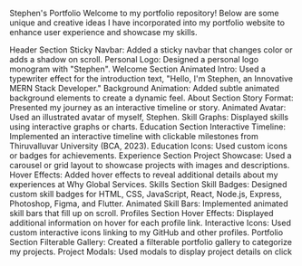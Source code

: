 Stephen's Portfolio
Welcome to my portfolio repository! Below are some unique and creative ideas I have incorporated into my portfolio website to enhance user experience and showcase my skills.

Header Section
Sticky Navbar: Added a sticky navbar that changes color or adds a shadow on scroll.
Personal Logo: Designed a personal logo monogram with "Stephen".
Welcome Section
Animated Intro: Used a typewriter effect for the introduction text, "Hello, I'm Stephen, an Innovative MERN Stack Developer."
Background Animation: Added subtle animated background elements to create a dynamic feel.
About Section
Story Format: Presented my journey as an interactive timeline or story.
Animated Avatar: Used an illustrated avatar of myself, Stephen.
Skill Graphs: Displayed skills using interactive graphs or charts.
Education Section
Interactive Timeline: Implemented an interactive timeline with clickable milestones from Thiruvalluvar University (BCA, 2023).
Education Icons: Used custom icons or badges for achievements.
Experience Section
Project Showcase: Used a carousel or grid layout to showcase projects with images and descriptions.
Hover Effects: Added hover effects to reveal additional details about my experiences at Why Global Services.
Skills Section
Skill Badges: Designed custom skill badges for HTML, CSS, JavaScript, React, Node.js, Express, Photoshop, Figma, and Flutter.
Animated Skill Bars: Implemented animated skill bars that fill up on scroll.
Profiles Section
Hover Effects: Displayed additional information on hover for each profile link.
Interactive Icons: Used custom interactive icons linking to my GitHub and other profiles.
Portfolio Section
Filterable Gallery: Created a filterable portfolio gallery to categorize my projects.
Project Modals: Used modals to display project details on click
